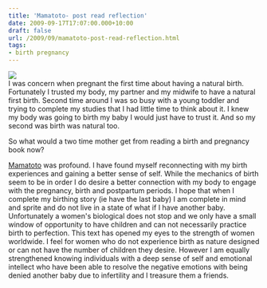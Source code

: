 ```yaml
---
title: 'Mamatoto- post read reflection'
date: 2009-09-17T17:07:00.000+10:00
draft: false
url: /2009/09/mamatoto-post-read-reflection.html
tags: 
- birth pregnancy
---
```


[![](http://ecx.images-amazon.com/images/I/71RC5HX6B9L._SL500_AA240_.gif)](http://ecx.images-amazon.com/images/I/71RC5HX6B9L._SL500_AA240_.gif)  
I was concern when pregnant the first time about having a natural birth. Fortunately I trusted my body, my partner and my midwife to have a natural first birth. Second time around I was so busy with a young toddler and trying to complete my studies that I had little time to think about it. I knew my body was going to birth my baby I would just have to trust it. And so my second was birth was natural too.  
  
So what would a two time mother get from reading a birth and pregnancy book now?  
  
[Mamatoto](http://www.amazon.com/Mamatoto-Geheimnis-Geburt-Carroll-Dunham/dp/3802512618/ref=sr_1_2?ie=UTF8&s=books&qid=1253171283&sr=8-2) was profound. I have found myself reconnecting with my birth experiences and gaining a better sense of self. While the mechanics of birth seem to be in order I do desire a better connection with my body to engage with the pregnancy, birth and postpartum periods. I hope that when I complete my birthing story (ie have the last baby) I am complete in mind and sprite and do not live in a state of what if I have another baby. Unfortunately a women's biological does not stop and we only have a small window of opportunity to have children and can not necessarily practice birth to perfection. This text has opened my eyes to the strength of women worldwide. I feel for women who do not experience birth as nature designed or can not have the number of children they desire. However I am equally strengthened knowing individuals with a deep sense of self and emotional intellect who have been able to resolve the negative emotions with being denied another baby due to infertility and I treasure them a friends.
